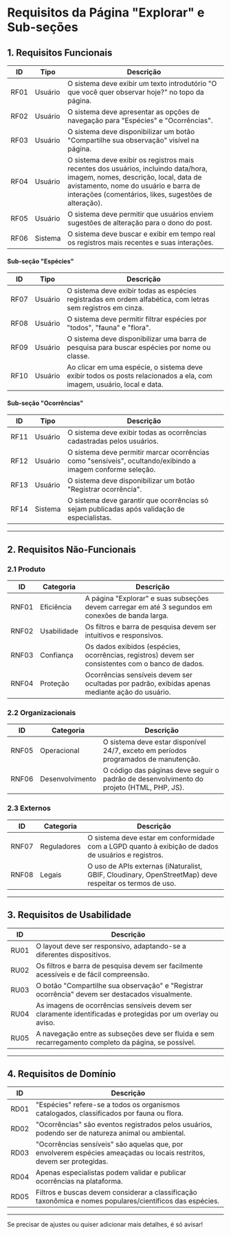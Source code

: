 # Requisitos da Página "Explorar" e Sub-seções

## 1. Requisitos Funcionais

| ID    | Tipo      | Descrição                                                                                                 |
|-------|-----------|-----------------------------------------------------------------------------------------------------------|
| RF01  | Usuário   | O sistema deve exibir um texto introdutório "O que você quer observar hoje?" no topo da página.           |
| RF02  | Usuário   | O sistema deve apresentar as opções de navegação para "Espécies" e "Ocorrências".                        |
| RF03  | Usuário   | O sistema deve disponibilizar um botão "Compartilhe sua observação" visível na página.                    |
| RF04  | Usuário   | O sistema deve exibir os registros mais recentes dos usuários, incluindo data/hora, imagem, nomes, descrição, local, data de avistamento, nome do usuário e barra de interações (comentários, likes, sugestões de alteração). |
| RF05  | Usuário   | O sistema deve permitir que usuários enviem sugestões de alteração para o dono do post.                    |
| RF06  | Sistema   | O sistema deve buscar e exibir em tempo real os registros mais recentes e suas interações.                 |

#### Sub-seção "Espécies"

| ID    | Tipo      | Descrição                                                                                                 |
|-------|-----------|-----------------------------------------------------------------------------------------------------------|
| RF07  | Usuário   | O sistema deve exibir todas as espécies registradas em ordem alfabética, com letras sem registros em cinza.|
| RF08  | Usuário   | O sistema deve permitir filtrar espécies por "todos", "fauna" e "flora".                                  |
| RF09  | Usuário   | O sistema deve disponibilizar uma barra de pesquisa para buscar espécies por nome ou classe.               |
| RF10  | Usuário   | Ao clicar em uma espécie, o sistema deve exibir todos os posts relacionados a ela, com imagem, usuário, local e data. |

#### Sub-seção "Ocorrências"

| ID    | Tipo      | Descrição                                                                                                 |
|-------|-----------|-----------------------------------------------------------------------------------------------------------|
| RF11  | Usuário   | O sistema deve exibir todas as ocorrências cadastradas pelos usuários.                                     |
| RF12  | Usuário   | O sistema deve permitir marcar ocorrências como "sensíveis", ocultando/exibindo a imagem conforme seleção.|
| RF13  | Usuário   | O sistema deve disponibilizar um botão "Registrar ocorrência".                                            |
| RF14  | Sistema   | O sistema deve garantir que ocorrências só sejam publicadas após validação de especialistas.               |

---

## 2. Requisitos Não-Funcionais

### 2.1 Produto

| ID    | Categoria    | Descrição                                                                                              |
|-------|--------------|--------------------------------------------------------------------------------------------------------|
| RNF01 | Eficiência   | A página "Explorar" e suas subseções devem carregar em até 3 segundos em conexões de banda larga.      |
| RNF02 | Usabilidade  | Os filtros e barra de pesquisa devem ser intuitivos e responsivos.                                     |
| RNF03 | Confiança    | Os dados exibidos (espécies, ocorrências, registros) devem ser consistentes com o banco de dados.      |
| RNF04 | Proteção     | Ocorrências sensíveis devem ser ocultadas por padrão, exibidas apenas mediante ação do usuário.         |

### 2.2 Organizacionais

| ID    | Categoria      | Descrição                                                                                             |
|-------|----------------|-------------------------------------------------------------------------------------------------------|
| RNF05 | Operacional    | O sistema deve estar disponível 24/7, exceto em períodos programados de manutenção.                   |
| RNF06 | Desenvolvimento| O código das páginas deve seguir o padrão de desenvolvimento do projeto (HTML, PHP, JS).              |

### 2.3 Externos

| ID    | Categoria   | Descrição                                                                                                |
|-------|-------------|----------------------------------------------------------------------------------------------------------|
| RNF07 | Reguladores | O sistema deve estar em conformidade com a LGPD quanto à exibição de dados de usuários e registros.      |
| RNF08 | Legais      | O uso de APIs externas (iNaturalist, GBIF, Cloudinary, OpenStreetMap) deve respeitar os termos de uso.   |

---

## 3. Requisitos de Usabilidade

| ID    | Descrição                                                                                                              |
|-------|------------------------------------------------------------------------------------------------------------------------|
| RU01  | O layout deve ser responsivo, adaptando-se a diferentes dispositivos.                                                  |
| RU02  | Os filtros e barra de pesquisa devem ser facilmente acessíveis e de fácil compreensão.                                 |
| RU03  | O botão "Compartilhe sua observação" e "Registrar ocorrência" devem ser destacados visualmente.                        |
| RU04  | As imagens de ocorrências sensíveis devem ser claramente identificadas e protegidas por um overlay ou aviso.           |
| RU05  | A navegação entre as subseções deve ser fluida e sem recarregamento completo da página, se possível.                   |

---

## 4. Requisitos de Domínio

| ID    | Descrição                                                                                                              |
|-------|------------------------------------------------------------------------------------------------------------------------|
| RD01  | "Espécies" refere-se a todos os organismos catalogados, classificados por fauna ou flora.                              |
| RD02  | "Ocorrências" são eventos registrados pelos usuários, podendo ser de natureza animal ou ambiental.                     |
| RD03  | "Ocorrências sensíveis" são aquelas que, por envolverem espécies ameaçadas ou locais restritos, devem ser protegidas.  |
| RD04  | Apenas especialistas podem validar e publicar ocorrências na plataforma.                                               |
| RD05  | Filtros e buscas devem considerar a classificação taxonômica e nomes populares/científicos das espécies.               |

---

Se precisar de ajustes ou quiser adicionar mais detalhes, é só avisar!